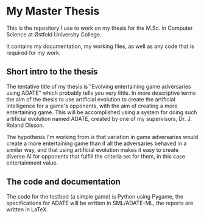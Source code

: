 # My Master Thesis

This is the repository I use to work on my thesis for the M.Sc. in Computer
Science at Østfold University College.

It contains my documentation, my working files, as well as any code that is
required for my work.

## Short intro to the thesis

The tentative title of my thesis is "Evolving entertaining game adversaries
using ADATE" which probably tells you very little. In more descriptive terms the
aim of the thesis to use artificial evolution to create the artificial
intelligence for a game's opponents, with the aim of creating a more
entertaining game. This will be accomplished using a system for doing such
artificial evolution named ADATE, created by one of my supervisors,
Dr. J. Roland Olsson.

The hypothesis I'm working from is that variation in game adversaries would
create a more entertaining game than if all the adversaries behaved in a similar
way, and that using artificial evolution makes it easy to create diverse AI for
opponents that fulfill the criteria set for them, in this case entertainment
value.

## The code and documentation

The code for the testbed (a simple game) is Python using Pygame, the
specifications for ADATE will be written in SML/ADATE-ML, the reports are
written in LaTeX.
